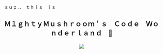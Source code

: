 <p>ｓｕｐ．．　ｔｈｉｓ　ｉｓ</p>
<h2 align="center"> Ｍ１ｇｈｔｙＭｕｓｈｒｏｏｍ＇ｓ　Ｃｏｄｅ　Ｗｏｎｄｅｒｌａｎｄ　🍄</p>

<p align="center">
  <img src="https://media4.giphy.com/media/v1.Y2lkPTc5MGI3NjExaHFrYTdqc3cwemR3Y293eW4yc2o4aXVyazdpdzFnNmFxZnZ6aTl1ZyZlcD12MV9pbnRlcm5hbF9naWZfYnlfaWQmY3Q9Zw/bSEkPdQfsSHCMYn7fD/giphy.gif">
</p>
